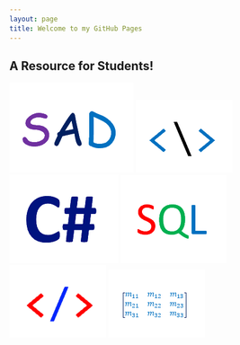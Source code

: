```yaml
---
layout: page
title: Welcome to my GitHub Pages
---
```

## A Resource for Students!

<a href="anap1525/"><img src="anap1525/anap1525-icon.png" alt="anap1525" title="ANAP1525"></a>
<a href="comp1017/comp1017.html"><img src="comp1017/comp1017-icon.png" alt="comp1017" title="COMP1017"></a>
<a href="cpsc1012/cpsc1012.html"><img src="cpsc1012/cpsc1012-icon.png" alt="cpsc1012" title="CPSC1012"></a>
<a href="dmit1508/dmit1508.html"><img src="dmit1508/dmit1508-icon.png" alt="dmit1508" title="DMIT1508"></a>
<a href="dmit1530/dmit1530.html"><img src="dmit1530/dmit1530-icon.png" alt="dmit1530" title="DMIT1530"></a>
<a href="phys1521/phys1521.html"><img src="phys1521/phys1521-icon.png" alt="dphys1521" title="PHYS1521"></a>
